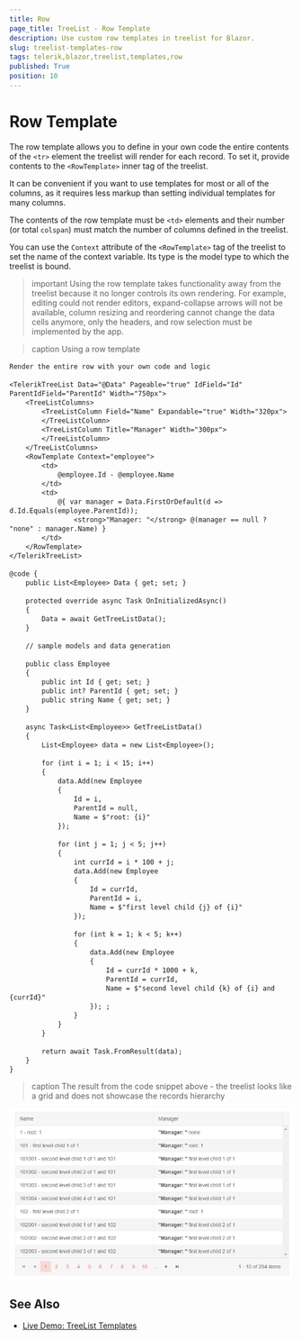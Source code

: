 ```yaml
---
title: Row
page_title: TreeList - Row Template
description: Use custom row templates in treelist for Blazor.
slug: treelist-templates-row
tags: telerik,blazor,treelist,templates,row
published: True
position: 10
---
```


# Row Template

The row template allows you to define in your own code the entire contents of the `<tr>` element the treelist will render for each record. To set it, provide contents to the `<RowTemplate>` inner tag of the treelist.

It can be convenient if you want to use templates for most or all of the columns, as it requires less markup than setting individual templates for many columns.

The contents of the row template must be `<td>` elements and their number (or total `colspan`) must match the number of columns defined in the treelist.

You can use the `Context` attribute of the `<RowTemplate>` tag of the treelist to set the name of the context variable. Its type is the model type to which the treelist is bound.

>important Using the row template takes functionality away from the treelist because it no longer controls its own rendering. For example, editing could not render editors, expand-collapse arrows will not be available, column resizing and reordering cannot change the data cells anymore, only the headers, and row selection must be implemented by the app.

>caption Using a row template

````RAZOR
Render the entire row with your own code and logic

<TelerikTreeList Data="@Data" Pageable="true" IdField="Id" ParentIdField="ParentId" Width="750px">
    <TreeListColumns>
        <TreeListColumn Field="Name" Expandable="true" Width="320px">
        </TreeListColumn>
        <TreeListColumn Title="Manager" Width="300px">
        </TreeListColumn>
    </TreeListColumns>
    <RowTemplate Context="employee">
        <td>
            @employee.Id - @employee.Name
        </td>
        <td>
            @{ var manager = Data.FirstOrDefault(d => d.Id.Equals(employee.ParentId));
                <strong>"Manager: "</strong> @(manager == null ? "none" : manager.Name) }
        </td>
    </RowTemplate>
</TelerikTreeList>

@code {
    public List<Employee> Data { get; set; }

    protected override async Task OnInitializedAsync()
    {
        Data = await GetTreeListData();
    }

    // sample models and data generation

    public class Employee
    {
        public int Id { get; set; }
        public int? ParentId { get; set; }
        public string Name { get; set; }
    }

    async Task<List<Employee>> GetTreeListData()
    {
        List<Employee> data = new List<Employee>();

        for (int i = 1; i < 15; i++)
        {
            data.Add(new Employee
            {
                Id = i,
                ParentId = null,
                Name = $"root: {i}"
            });

            for (int j = 1; j < 5; j++)
            {
                int currId = i * 100 + j;
                data.Add(new Employee
                {
                    Id = currId,
                    ParentId = i,
                    Name = $"first level child {j} of {i}"
                });

                for (int k = 1; k < 5; k++)
                {
                    data.Add(new Employee
                    {
                        Id = currId * 1000 + k,
                        ParentId = currId,
                        Name = $"second level child {k} of {i} and {currId}"
                    }); ;
                }
            }
        }

        return await Task.FromResult(data);
    }
}
````

>caption The result from the code snippet above - the treelist looks like a grid and does not showcase the records hierarchy

![Blazor Row Template](images/row-template.png)


## See Also

 * [Live Demo: TreeList Templates](https://demos.telerik.com/blazor-ui/treelist/templates)

